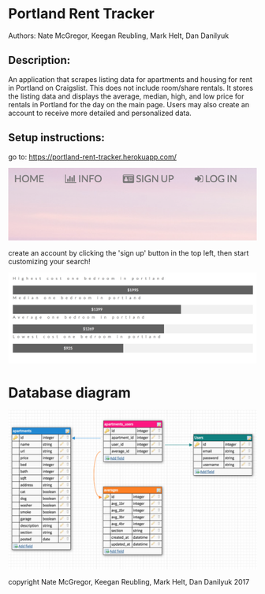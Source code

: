 Portland Rent Tracker
=====================

Authors:
Nate McGregor, Keegan Reubling, Mark Helt, Dan Danilyuk

Description:
------------
An application that scrapes listing data for apartments and housing for rent in Portland on Craigslist. This does not include room/share rentals. It stores the listing data and displays the average, median, high, and low price for rentals in Portland for the day on the main page. Users may also create an account to receive more detailed and personalized data.

Setup instructions:
-------------------
go to: https://portland-rent-tracker.herokuapp.com/

![alt text](/public/img/signup.png)

create an account by clicking the 'sign up' button in the top left, then start customizing your search!

![alt text](/public/img/screen.png)


Database diagram
================

![alt text](/public/img/rent-tracker-sql-diagram.png)

copyright Nate McGregor, Keegan Reubling, Mark Helt, Dan Danilyuk 2017
